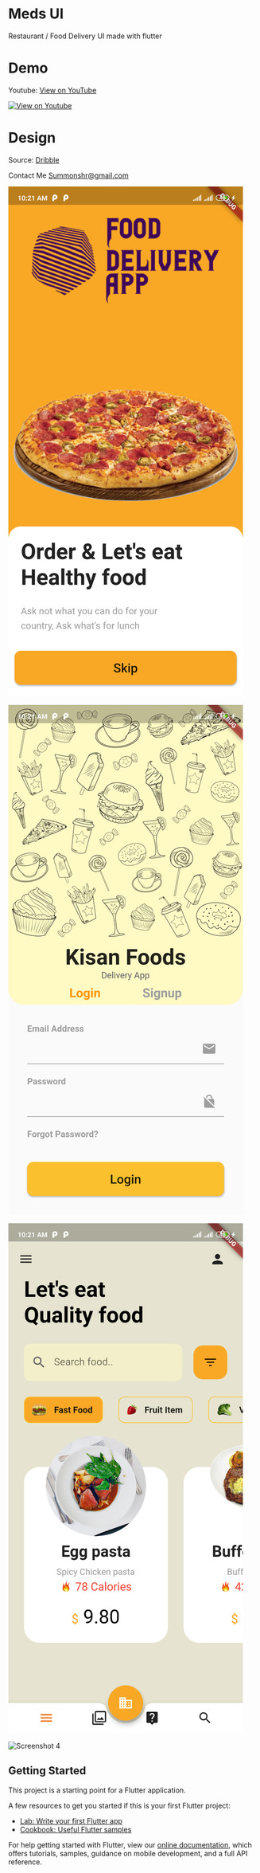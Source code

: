 # Meds UI

Restaurant / Food Delivery UI made with flutter

# Demo

Youtube: [View on YouTube](https://www.youtube.com/watch?v=GW0-nxV65Xg)

[![View on Youtube](http://img.youtube.com/vi/GW0-nxV65Xg/0.jpg)](http://www.youtube.com/watch?v=GW0-nxV65Xg)


# Design

Source: [Dribble](https://dribbble.com/shots/11180824-Healthcare-Mobile-App-for-Doctors-and-Patients)

Contact Me Summonshr@gmail.com

![Screenshot 1](/Screenshot-1.png)

![Screenshot 2](/Screenshot-2.png)

![Screenshot 3](/Screenshot-3.png)

![Screenshot 4](/Screenshot-4.png)


## Getting Started

This project is a starting point for a Flutter application.

A few resources to get you started if this is your first Flutter project:

- [Lab: Write your first Flutter app](https://flutter.dev/docs/get-started/codelab)
- [Cookbook: Useful Flutter samples](https://flutter.dev/docs/cookbook)

For help getting started with Flutter, view our
[online documentation](https://flutter.dev/docs), which offers tutorials,
samples, guidance on mobile development, and a full API reference.
